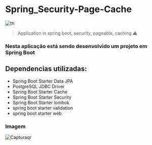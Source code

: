 # <h1>Spring_Security-Page-Cache</h1>
  ![th](https://user-images.githubusercontent.com/90776275/201936738-3013767f-cb84-49be-82c7-a63719119861.jpeg)
> Application in spring boot, security, pageable, caching ⚠️

<h3>Nesta aplicação está sendo desenvolvido um projeto em Spring Boot</h3>

<h2>Dependencias utilizadas: </h2>

+ Spring Boot Starter Data JPA 
+ PostgreSQL JDBC Driver
+ Spring Boot Starter Cache
+ Spring Boot Starter Security
+ Spring Boot Starter lombok
+ spring boot starter validation
+ spring boot starter web

### Imagem

![Capturaqr](https://user-images.githubusercontent.com/90776275/201938218-9e4411ad-bfe1-4674-ba07-ee70a97c2e3b.jpg)

